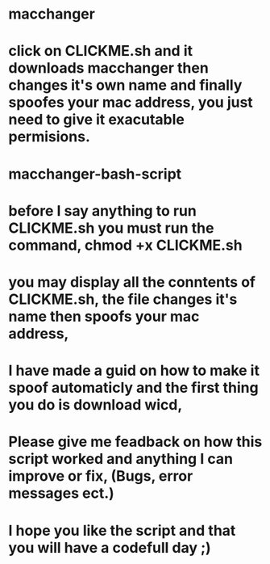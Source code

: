 # macchanger
# click on CLICKME.sh and it downloads macchanger then changes it's own name and finally spoofes your mac address, you just need to give it exacutable permisions.

# macchanger-bash-script
# before I say anything to run CLICKME.sh you must run the command, chmod +x CLICKME.sh
# you may display all the conntents of CLICKME.sh, the file changes it's name then spoofs your mac address,
# I have made a guid on how to make it spoof automaticly and the first thing you do is download wicd, 
# Please give me feadback on how this script worked and anything I can improve or fix, (Bugs, error messages ect.)
# I hope you like the script and that you will have a codefull day ;)
